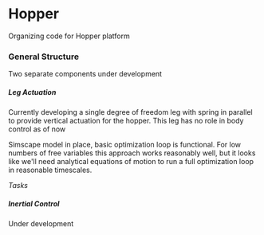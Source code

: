 # Hopper
Organizing code for Hopper platform


### General Structure

Two separate components under development

##### Leg Actuation

Currently developing a single degree of freedom leg with spring in parallel to provide vertical actuation for the hopper. This leg has no role in body control as of now


Simscape model in place, basic optimization loop is functional. For low numbers of free variables this approach works reasonably well, but it looks like we'll need analytical equations of motion to run a full optimization loop in reasonable timescales.

*Tasks*

##### Inertial Control
Under development
